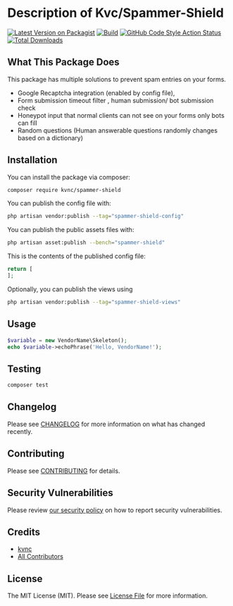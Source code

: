 # Description of Kvc/Spammer-Shield

[![Latest Version on Packagist](https://img.shields.io/packagist/v/kvnc/spammer-shield.svg?style=flat-square)](https://packagist.org/packages/kvnc/spammer-shield)
[![Build](https://github.com/BackendDevops/spammer-shield/actions/workflows/run-tests.yml/badge.svg?branch=main)](https://github.com/BackendDevops/spammer-shield/actions/workflows/run-tests.yml)
[![GitHub Code Style Action Status](https://img.shields.io/github/workflow/status/kvnc/spammer-shield/Fix%20PHP%20code%20style%20issues?label=code%20style)](https://github.com/kvnc/spammer-shield/actions?query=workflow%3A"Fix+PHP+code+style+issues"+branch%3Amain)
[![Total Downloads](https://img.shields.io/packagist/dt/kvnc/spammer-shield.svg?style=flat-square)](https://packagist.org/packages/kvnc/spammer-shield)

## What This Package Does
This package has multiple solutions to prevent spam entries on your forms.
  * Google Recaptcha integration (enabled by config file),
  * Form submission timeout filter , human submission/ bot submission check
  * Honeypot input that normal clients can not see on your forms only bots can fill
  * Random questions (Human answerable questions randomly changes based on a dictionary)
## Installation

You can install the package via composer:

```bash
composer require kvnc/spammer-shield
```


You can publish the config file with:

```bash
php artisan vendor:publish --tag="spammer-shield-config"
```
You can publish the public assets files with:

```bash
php artisan asset:publish --bench="spammer-shield"
```

This is the contents of the published config file:

```php
return [
];
```

Optionally, you can publish the views using

```bash
php artisan vendor:publish --tag="spammer-shield-views"
```

## Usage

```php
$variable = new VendorName\Skeleton();
echo $variable->echoPhrase('Hello, VendorName!');
```

## Testing

```bash
composer test
```

## Changelog

Please see [CHANGELOG](CHANGELOG.md) for more information on what has changed recently.

## Contributing

Please see [CONTRIBUTING](CONTRIBUTING.md) for details.

## Security Vulnerabilities

Please review [our security policy](../../security/policy) on how to report security vulnerabilities.

## Credits

- [kvnc](https://github.com/BackendDevops)
- [All Contributors](../../contributors)

## License

The MIT License (MIT). Please see [License File](LICENSE.md) for more information.
